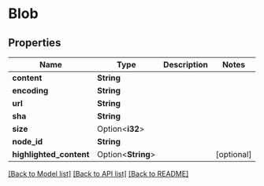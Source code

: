 # Blob

## Properties

Name | Type | Description | Notes
------------ | ------------- | ------------- | -------------
**content** | **String** |  | 
**encoding** | **String** |  | 
**url** | **String** |  | 
**sha** | **String** |  | 
**size** | Option<**i32**> |  | 
**node_id** | **String** |  | 
**highlighted_content** | Option<**String**> |  | [optional]

[[Back to Model list]](../README.md#documentation-for-models) [[Back to API list]](../README.md#documentation-for-api-endpoints) [[Back to README]](../README.md)


